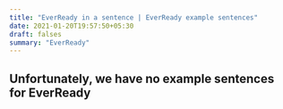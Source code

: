 ```yaml
---
title: "EverReady in a sentence | EverReady example sentences"
date: 2021-01-20T19:57:50+05:30
draft: falses
summary: "EverReady"
---
```

## Unfortunately, we have no example sentences for EverReady                 

